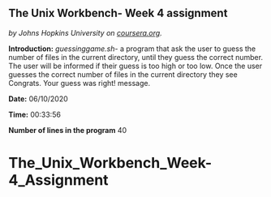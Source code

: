 ## The Unix Workbench- Week 4 assignment
*by Johns Hopkins University on [coursera.org](https://www.coursera.org/learn/unix/home/welcome).*

**Introduction:** *guessinggame.sh*- a program that ask the user to guess the number of files in the current directory, until they guess the correct number. The user will be informed if their guess is too high or too low. Once the user guesses the correct number of files in the current directory they see Congrats. Your guess was right! message.

**Date:** 06/10/2020


**Time:** 00:33:56


**Number of lines in the program**
      40
# The_Unix_Workbench_Week-4_Assignment
